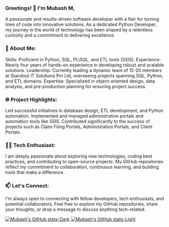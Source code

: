 
### Greetings! 👋 I'm Mubash M, 
A passionate and results-driven software developer with a flair for turning lines of code into innovative solutions. As a dedicated Python Developer, my journey in the world of technology has been shaped by a relentless curiosity and a commitment to delivering excellence.

### 🚀 About Me:

Skills: Proficient in Python, SQL, PL\SQL, and ETL tools (SSIS).
Experience: Nearly four years of hands-on experience in developing robust and scalable solutions.
Leadership: Currently leading a dynamic team of 15-20 members at Standout IT Solutions Pvt Ltd, overseeing projects spanning SQL, Python, and ETL domains.
Expertise: Specialized in object-oriented design, data analysis, and pre-production planning for ensuring project success.
### 🌐 Project Highlights:

Led successful initiatives in database design, ETL development, and Python automation.
Implemented and managed administration portals and automation tools like SSIS.
Contributed significantly to the success of projects such as Claim Filing Portals, Administration Portals, and Client Portals.
### 👨‍💻 Tech Enthusiast:
I am deeply passionate about exploring new technologies, coding best practices, and contributing to open-source projects. My GitHub repositories reflect my commitment to collaboration, continuous learning, and building tools that make a difference.

### 📫 Let's Connect:
I'm always open to connecting with fellow developers, tech enthusiasts, and potential collaborators. Feel free to explore my GitHub repositories, share your thoughts, or drop a message to discuss anything tech-related.


[![Mubash's GitHub stats-Dark](https://github-readme-stats.vercel.app/api?username=MUBASH-M\&show_icons=true\&theme=dark#gh-dark-mode-only)](https://github.com/MUBASH-M/readme-stats-master#responsive-card-theme#gh-dark-mode-only)
[![Mubash's GitHub stats-Light](https://github-readme-stats.vercel.app/api?username=MUBASH-M\&show_icons=true\&theme=default#gh-light-mode-only)](https://github.com/MUBASH-M/readme-stats-master#responsive-card-theme#gh-light-mode-only)
